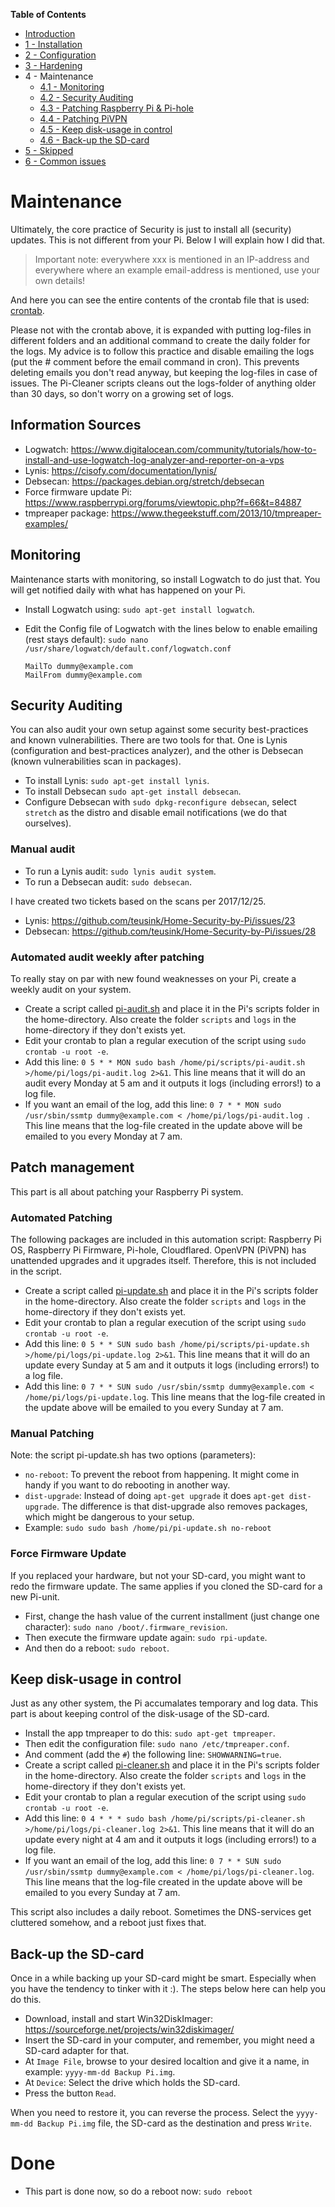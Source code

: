 **Table of Contents**
- [Introduction](https://github.com/teusink/Home-Security-by-Pi/blob/master/README.md)
- [1 - Installation](https://github.com/teusink/Home-Security-by-Pi/blob/master/1-Installation.md)
- [2 - Configuration](https://github.com/teusink/Home-Security-by-Pi/blob/master/2-Configuration.md)
- [3 - Hardening](https://github.com/teusink/Home-Security-by-Pi/blob/master/3-Hardening.md)
- 4 - Maintenance
  - [4.1 - Monitoring](#monitoring)
  - [4.2 - Security Auditing](#security-auditing)
  - [4.3 - Patching Raspberry Pi & Pi-hole](#patching-raspberry-pi--pi-hole)
  - [4.4 - Patching PiVPN](#patching-pivpn)
  - [4.5 - Keep disk-usage in control](#keep-disk-usage-in-control)
  - [4.6 - Back-up the SD-card](#back-up-the-sd-card)
- [5 - Skipped](https://github.com/teusink/Home-Security-by-Pi/blob/master/5-Skipped.md)
- [6 - Common issues](https://github.com/teusink/Home-Security-by-Pi/blob/master/6-Common-issues.md)

# Maintenance
Ultimately, the core practice of Security is just to install all (security) updates. This is not different from your Pi. Below I will explain how I did that.

>Important note: everywhere xxx is mentioned in an IP-address and everywhere where an example email-address is mentioned, use your own details!

And here you can see the entire contents of the crontab file that is used: [crontab](https://github.com/teusink/Home-Security-by-Pi/blob/master/4-appendix-crontab.md).

Please not with the crontab above, it is expanded with putting log-files in different folders and an additional command to create the daily folder for the logs. My advice is to follow this practice and disable emailing the logs (put the # comment before the email command in cron). This prevents deleting emails you don't read anyway, but keeping the log-files in case of issues. The Pi-Cleaner scripts cleans out the logs-folder of anything older than 30 days, so don't worry on a growing set of logs.

## Information Sources
- Logwatch: https://www.digitalocean.com/community/tutorials/how-to-install-and-use-logwatch-log-analyzer-and-reporter-on-a-vps
- Lynis: https://cisofy.com/documentation/lynis/
- Debsecan: https://packages.debian.org/stretch/debsecan
- Force firmware update Pi: https://www.raspberrypi.org/forums/viewtopic.php?f=66&t=84887
- tmpreaper package: https://www.thegeekstuff.com/2013/10/tmpreaper-examples/

## Monitoring
Maintenance starts with monitoring, so install Logwatch to do just that. You will get notified daily with what has happened on your Pi.

- Install Logwatch using: `sudo apt-get install logwatch`.
- Edit the Config file of Logwatch with the lines below to enable emailing (rest stays default): `sudo nano /usr/share/logwatch/default.conf/logwatch.conf`

  ```
  MailTo dummy@example.com
  MailFrom dummy@example.com
  ```
  
## Security Auditing
You can also audit your own setup against some security best-practices and known vulnerabilities. There are two tools for that. One is Lynis (configuration and best-practices analyzer), and the other is Debsecan (known vulnerabilities scan in packages).
- To install Lynis: `sudo apt-get install lynis`.
- To install Debsecan `sudo apt-get install debsecan`.
- Configure Debsecan with `sudo dpkg-reconfigure debsecan`, select `stretch` as the distro and disable email notifications (we do that ourselves).

### Manual audit
- To run a Lynis audit: `sudo lynis audit system`.
- To run a Debsecan audit: `sudo debsecan`.

I have created two tickets based on the scans per 2017/12/25.
- Lynis: https://github.com/teusink/Home-Security-by-Pi/issues/23
- Debsecan: https://github.com/teusink/Home-Security-by-Pi/issues/28

### Automated audit weekly after patching
To really stay on par with new found weaknesses on your Pi, create a weekly audit on your system.
- Create a script called [pi-audit.sh](https://github.com/teusink/Secure-my-Pi/blob/master/scripts/pi-audit.sh) and place it in the Pi's scripts folder in the home-directory. Also create the folder `scripts` and `logs` in the home-directory if they don't exists yet.
- Edit your crontab to plan a regular execution of the script using `sudo crontab -u root -e`.
- Add this line: `0 5 * * MON sudo bash /home/pi/scripts/pi-audit.sh >/home/pi/logs/pi-audit.log 2>&1`. This line means that it will do an audit every Monday at 5 am and it outputs it logs (including errors!) to a log file.
- If you want an email of the log, add this line: `0 7 * * MON sudo /usr/sbin/ssmtp dummy@example.com < /home/pi/logs/pi-audit.log `. This line means that the log-file created in the update above will be emailed to you every Monday at 7 am.

## Patch management
This part is all about patching your Raspberry Pi system.

### Automated Patching
The following packages are included in this automation script: Raspberry Pi OS, Raspberry Pi Firmware, Pi-hole, Cloudflared. OpenVPN (PiVPN) has unattended upgrades and it upgrades itself. Therefore, this is not included in the script.

- Create a script called [pi-update.sh](https://github.com/teusink/Secure-my-Pi/blob/master/scripts/pi-update.sh) and place it in the Pi's scripts folder in the home-directory. Also create the folder `scripts` and `logs` in the home-directory if they don't exists yet.
- Edit your crontab to plan a regular execution of the script using `sudo crontab -u root -e`.
- Add this line: `0 5 * * SUN sudo bash /home/pi/scripts/pi-update.sh >/home/pi/logs/pi-update.log 2>&1`. This line means that it will do an update every Sunday at 5 am and it outputs it logs (including errors!) to a log file.
- Add this line: `0 7 * * SUN sudo /usr/sbin/ssmtp dummy@example.com < /home/pi/logs/pi-update.log`. This line means that the log-file created in the update above will be emailed to you every Sunday at 7 am.

### Manual Patching
Note: the script pi-update.sh has two options (parameters):
- `no-reboot`: To prevent the reboot from happening. It might come in handy if you want to do rebooting in another way.
- `dist-upgrade`: Instead of doing `apt-get upgrade` it does `apt-get dist-upgrade`. The difference is that dist-upgrade also removes packages, which might be dangerous to your setup.
- Example: `sudo sudo bash /home/pi/pi-update.sh no-reboot`

### Force Firmware Update
If you replaced your hardware, but not your SD-card, you might want to redo the firmware update. The same applies if you cloned the SD-card for a new Pi-unit.
- First, change the hash value of the current installment (just change one character): `sudo nano /boot/.firmware_revision`.
- Then execute the firmware update again: `sudo rpi-update`.
- And then do a reboot: `sudo reboot`.

## Keep disk-usage in control
Just as any other system, the Pi accumalates temporary and log data. This part is about keeping control of the disk-usage of the SD-card.
- Install the app tmpreaper to do this: `sudo apt-get tmpreaper`.
- Then edit the configuration file: `sudo nano /etc/tmpreaper.conf`.
- And comment (add the `#`) the following line: `SHOWWARNING=true`.
- Create a script called [pi-cleaner.sh](https://github.com/teusink/Secure-my-Pi/blob/master/scripts/pi-cleaner.sh) and place it in the Pi's scripts folder in the home-directory. Also create the folder `scripts` and `logs` in the home-directory if they don't exists yet.
- Edit your crontab to plan a regular execution of the script using `sudo crontab -u root -e`.
- Add this line: `0 4 * * * sudo bash /home/pi/scripts/pi-cleaner.sh >/home/pi/logs/pi-cleaner.log 2>&1`. This line means that it will do an update every night at 4 am and it outputs it logs (including errors!) to a log file.
- If you want an email of the log, add this line: `0 7 * * SUN sudo /usr/sbin/ssmtp dummy@example.com < /home/pi/logs/pi-cleaner.log`. This line means that the log-file created in the update above will be emailed to you every Sunday at 7 am.

This script also includes a daily reboot. Sometimes the DNS-services get cluttered somehow, and a reboot just fixes that.

## Back-up the SD-card
Once in a while backing up your SD-card might be smart. Especially when you have the tendency to tinker with it :). The steps below here can help you do this.

- Download, install and start Win32DiskImager: https://sourceforge.net/projects/win32diskimager/
- Insert the SD-card in your computer, and remember, you might need a SD-card adapter for that.
- At `Image File`, browse to your desired localtion and give it a name, in example: `yyyy-mm-dd Backup Pi.img`.
- At `Device`: Select the drive which holds the SD-card.
- Press the button `Read`.

When you need to restore it, you can reverse the process. Select the `yyyy-mm-dd Backup Pi.img` file, the SD-card as the destination and press `Write`.

# Done
- This part is done now, so do a reboot now: `sudo reboot`
